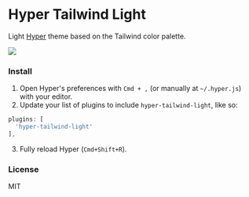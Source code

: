 # Hyper Tailwind Light

Light [Hyper](https://hyper.is) theme based on the Tailwind color palette.

![](https://cdn.jsdelivr.net/gh/mikemcbride/hyper-tailwind-light@c20eccab9dfc552af38d956be2b863adba0882be/screenshot.png)

### Install

1. Open Hyper's preferences with `Cmd + ,` (or manually at `~/.hyper.js`) with your editor.
2. Update your list of plugins to include `hyper-tailwind-light`, like so:

  ```js
plugins: [
    'hyper-tailwind-light'
],
```
3. Fully reload Hyper (`Cmd+Shift+R`).

### License

MIT
